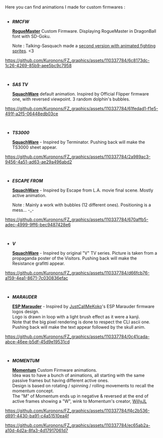 Here you can find animations I made for custom firmwares :
<BR><BR>
   
   - ___RMCFW___
   
      [<b>RogueMaster</b>](https://github.com/RogueMaster/flipperzero-firmware-wPlugins) Custom Firmware. Displaying RogueMaster in DragonBall font with SD-Goku.
      
      Note : Talking-Sasquach made a [second version with animated fighting sprites](https://user-images.githubusercontent.com/16942638/195171690-2352126b-791d-4c2b-931c-3592a17b085b.gif). <3
      
https://github.com/Kuronons/FZ_graphics/assets/110337784/6c8173dc-1c26-4269-85b9-aee5bc9c7958

<BR>
   
   - ___SAS TV___
      
      [<b>SquachWare</b>](https://github.com/skizzophrenic/SquachWare-CFW) default animation. Inspired by Official Flipper firmware one, with reversed viewpoint. 3 random dolphin's bubbles.
      
https://github.com/Kuronons/FZ_graphics/assets/110337784/61fedad1-f1e5-491f-a2f5-06448edb03ce

<BR>
      
   - ___TS3000___
   
      [<b>SquachWare</b>](https://github.com/skizzophrenic/SquachWare-CFW) - Inspired by Terminator. Pushing back will make the TS3000 sheet appear.
      
https://github.com/Kuronons/FZ_graphics/assets/110337784/2a989ac3-9456-4a51-ad63-ae29a496abd2

<BR>

   - ___ESCAPE FROM___
      
      [<b>SquachWare</b>](https://github.com/skizzophrenic/SquachWare-CFW) - Inspired by Escape from L.A. movie final scene. Mostly active animation.
      
      Note : Mainly a work with bubbles (12 different ones). Positioning is a mess... -_-
 
https://github.com/Kuronons/FZ_graphics/assets/110337784/670affb5-adec-4999-9ff6-bec9487428e6

<BR>
   
   - ___V___
      
      [<b>SquachWare</b>](https://github.com/skizzophrenic/SquachWare-CFW) - Inspired by original "V" TV series. Picture is taken from a propaganda poster of the Visitors. Pushing back will make the Resistance grafitti appear.

https://github.com/Kuronons/FZ_graphics/assets/110337784/d66fcb76-a159-4ea1-8671-7c030836efac


<BR>
   
   - ___MARAUDER___
      
      [<b>ESP Marauder</b>](https://github.com/justcallmekoko/ESP32Marauder) - Inspired by [JustCallMeKoko](https://discord.gg/MVs5Gt4A)'s ESP Marauder firmware logos design.<BR>
      Logo is drawn in loop with a light brush effect as it were a kanji.<BR>
      Note that the big pixel rendering is done to respect the CLI ascii one.<BR>
      Pushing back will make the text appear followed by the skull anim.

https://github.com/Kuronons/FZ_graphics/assets/110337784/0c41cada-abce-46ee-b5df-45d9e19531cd

<BR>
   
   - ___MOMENTUM___
      
      [<b>Momentum</b>](https://github.com/Next-Flip/Momentum-Firmware) Custom Firmware animations.<BR>
      Idea was to have a bunch of animations, all starting with the same passive frames but having different active ones.<BR>
      Design is based on rotating / spinning / rolling movements to recall the momentum concept.<BR>
      The "M" of Momentum ends up in negative & reversed at the end of active frames showing a "W", wink to Momentum's creator, [WillyJL](https://github.com/Willy-JL)

https://github.com/Kuronons/FZ_graphics/assets/110337784/f4c2b536-d891-4430-ba91-c4a51510ea4f

https://github.com/Kuronons/FZ_graphics/assets/110337784/ec65ab2a-a10d-4d2a-8fa3-4d17917061d7
